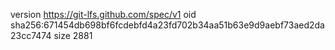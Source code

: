 version https://git-lfs.github.com/spec/v1
oid sha256:671454db698bf6fcdebfd4a23fd702b34aa51b63e9d9aebf73aed2da23cc7474
size 2881
